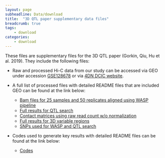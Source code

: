 ```yaml
---
layout: page
subheadline: Data/download
title:  "3D QTL paper supplementary data files"
breadcrumb: true
tags:
    - download
categories:
    - download
---
```


These files are supplementary files for the 3D QTL paper (Gorkin, Qiu, Hu et al. 2019). They include the following files: 

- Raw and processed Hi-C data from our study can be accessed via GEO under accession [GSE128678](https://www.ncbi.nlm.nih.gov/geo/query/acc.cgi?acc=GSE128678) or via [4DN DCIC website]( http://dcic.4dnucleome.org). 

- A full list of processed files with detailed README files that are included GEO can be found at the link below:  
    * [Bam files for 25 samples and 50 replicates aligned using WASP pipeline](http://renlab.sdsc.edu/iQTL/data/bam_files/)
    * [Full results for QTL search](http://renlab.sdsc.edu/iQTL/data/qtls/)
    * [Contact matrices using raw read count w/o normalization](http://renlab.sdsc.edu/iQTL/data/raw_matrices/)
    * [Full results for 3D variable regions](http://renlab.sdsc.edu/iQTL/data/variable_regions/)
    * [SNPs used for WASP and QTL search](http://renlab.sdsc.edu/iQTL/data/vcf_files/)
    
- Codes used to generate key results with detailed README files can be found at the link below:  
    * [Codes](http://renlab.sdsc.edu/iQTL/code/)
